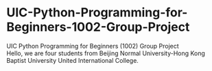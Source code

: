 # UIC-Python-Programming-for-Beginners-1002-Group-Project
UIC Python Programming for Beginners (1002) Group Project <br>Hello, we are four students from Beijing Normal University-Hong Kong Baptist University United International College.
